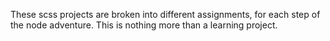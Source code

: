 These scss projects are broken into different assignments, for each step of the node adventure. This is nothing more than a learning project.
